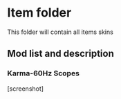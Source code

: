 # Item folder
This folder will contain all items skins

## Mod list and description

### Karma-60Hz Scopes
[screenshot]